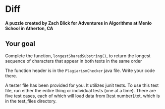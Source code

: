 # Diff
#### A puzzle created by Zach Blick for Adventures in Algorithms at Menlo School in Atherton, CA

## Your goal
Complete the function, `longestSharedSubstring()`, to return the longest sequence of characters that appear in both texts in the same order

The function header is in the `PlagiarismChecker` java file. Write your code there.

A tester file has been provided for you. It utilizes junit tests.
To use this test file, run either the entire thing or individual tests (one at a time).
There are five test cases, each of which will load data from [test number].txt, which is in the
test_files directory.